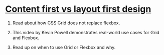 # [Content first vs layout first design](https://www.theodinproject.com/lessons/node-path-intermediate-html-and-css-using-flexbox-and-grid#content-first-vs-layout-first-design)


1. Read about how CSS Grid does not replace flexbox.

2. This video by Kevin Powell demonstrates real-world use cases for Grid and Flexbox.

3. Read up on when to use Grid or Flexbox and why.

